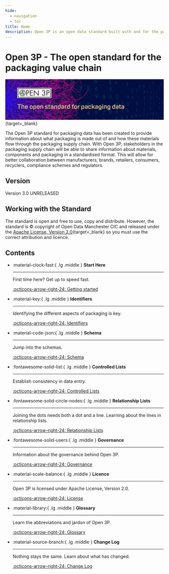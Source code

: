 ```yaml
---
hide:
  - navigation
  - toc
title: Home
description: Open 3P is an open data standard built with and for the packaging supply chain.
---
```

# Open 3P - The open standard for the packaging value chain

[![Open Data Manchester](img/Open_3P_banner_compress.png)](https://open3p.org){target=_blank}

The Open 3P standard for packaging data has been created to provide information about what packaging is made out of and how these materials flow through the packaging supply chain. With Open 3P, stakeholders in the packaging supply chain will be able to share information about materials, components and packaging in a standardised format. This will allow for better collaboration between manufacturers, brands, retailers, consumers, recyclers, compliance schemes and regulators.

## Version

Version 3.0 UNRELEASED

## Working with the Standard

The standard is open and free to use, copy and distribute. However, the standard is &copy; copyright of Open Data Manchester CIC and released under the [Apache License, Version 2.0](./10_Licence/10_01_Licence.md){target=_blank} so you must use the correct attribution and licence.

## Contents

<div class="grid cards" markdown>

-   :material-clock-fast:{ .lg .middle } __Start Here__

    ---

    First time here? Get up to speed fast.

    [:octicons-arrow-right-24: Getting started](./1_Start_Here/1_1_Introduction.md)

-   :material-key:{ .lg .middle } __Identifiers__

    ---

    Identifying the different aspects of packaging is key.

    [:octicons-arrow-right-24: Identifiers](./4_Identifiers/4_1_Identifiers.md)

-   :material-code-json:{ .lg .middle } __Schema__

    ---

    Jump into the schemas.

    [:octicons-arrow-right-24: Schema](./3_Data_Specification/3_0_Data_Specification.md)

-   :fontawesome-solid-list:{ .lg .middle } __Controlled Lists__

    ---

    Establish consistency in data entry.

    [:octicons-arrow-right-24: Controlled Lists](./5_Controlled_Lists/5_000_Controlled_Lists.md)

-   :fontawesome-solid-circle-nodes:{ .lg .middle } __Relationship Lists__

    ---

    Joining the dots needs both a dot and a line. Learning about the lines in relationship lists.

    [:octicons-arrow-right-24: Relationship Lists](./6_Relationship_Lists/6_000_Relationship_Lists.md)

-   :fontawesome-solid-users:{ .lg .middle } __Governance__

    ---

    Information about the governance behind Open 3P.

    [:octicons-arrow-right-24: Governance](./8_Governance/8_1_Governance.md)

-   :material-scale-balance:{ .lg .middle } __Licence__

    ---

    Open 3P is licensed under Apache License, Version 2.0.

    [:octicons-arrow-right-24: License](./10_Licence/10_01_Licence.md)

-   :material-library:{ .lg .middle } __Glossary__

    ---

    Learn the abbreviations and jardon of Open 3P.

    [:octicons-arrow-right-24: Glossary](./11_Glossary/11_000_Glossary.md)

-   :material-source-branch:{ .lg .middle } __Change Log__

    ---

    Nothing stays the same. Learn about what has changed.

    [:octicons-arrow-right-24: Change Log](./9_Change_Log/8_1_Change_Log.md)

</div>
